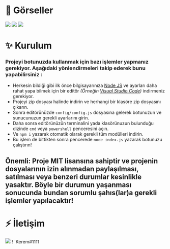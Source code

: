 # 📌 Görseller
<img src="https://media.discordapp.net/attachments/840156605156425748/1073216797437857903/image.png">
<img src="https://media.discordapp.net/attachments/840156605156425748/1073216957219880960/image.png">
<img src="https://media.discordapp.net/attachments/840156605156425748/1073217002715500616/image.png">

# ✨ Kurulum
### Projeyi botunuzda kullanmak için bazı işlemler yapmanız gerekiyor. Aşağıdaki yönlendirmeleri takip ederek bunu yapabilirsiniz :
* Herkesin bildiği gibi ilk önce bilgisayarınıza [Node JS](https://nodejs.org/tr/) ve ayarları daha rahat yapa bilmek için bir editör *(Örneğin [Visual Studio Code](https://code.visualstudio.com/))* indirmeniz gerekiyor.
* Projeyi zip dosyası halinde indirin ve herhangi bir klasöre zip dosyasını çıkarın.
* Sonra editörünüzde `config/config.js` dosyasına gelerek botunuzun ve sunucunuzun gerekli ayarlarını girin.
* Daha sonra editörünüzün terminalini yada klasörünuzun bulunduğu dizinde `cmd` veya `powershell` penceresini açın.
* Ve `npm i` yazarak otomatik olarak gerekli tüm modülleri indirin.
* Bu işlem de bittikten sonra pencerede `node index.js` yazarak botunuzu çalıştırın!

## Önemli: Proje MIT lisansına sahiptir ve projenin dosyalarının izin alınmadan paylaşılması, satılması  veya benzeri durumlar kesinlikle yasaktır. Böyle bir durumun yaşanması sonucunda bundan sorumlu şahıs(lar)a gerekli işlemler yapılacaktır!

# ⚡ İletişim
<img src="https://cdn.jsdelivr.net/npm/simple-icons@v3/icons/discord.svg"> ! `Kerem#1111
